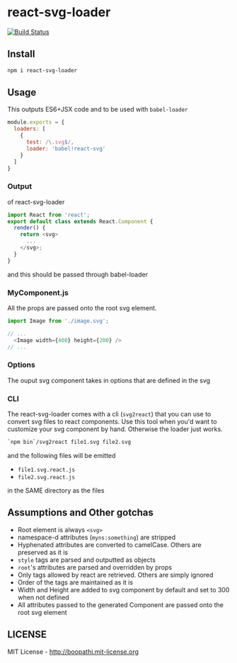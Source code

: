 # react-svg-loader

[![Build Status](https://travis-ci.org/boopathi/react-svg-loader.svg)](https://travis-ci.org/boopathi/react-svg-loader)

## Install

```sh
npm i react-svg-loader
```

## Usage

This outputs ES6+JSX code and to be used with `babel-loader`

```js
module.exports = {
  loaders: [
    {
      test: /\.svg$/,
      loader: 'babel!react-svg'
    }
  ]
}
```

### Output

of react-svg-loader

```js
import React from 'react';
export default class extends React.Component {
  render() {
    return <svg>
      ...
    </svg>;
  }
}
```

and this should be passed through babel-loader

### MyComponent.js

All the props are passed onto the root svg element.

```js
import Image from './image.svg';

// ...
  <Image width={400} height={200} />
// ...
```

### Options

The ouput svg component takes in options that are defined in the svg

### CLI

The react-svg-loader comes with a cli (`svg2react`) that you can use to convert svg files to react components. Use this tool when you'd want to customize your svg component by hand. Otherwise the loader just works.

```sh
`npm bin`/svg2react file1.svg file2.svg
```

and the following files will be emitted

+ `file1.svg.react.js`
+ `file2.svg.react.js`

in the SAME directory as the files

## Assumptions and Other gotchas

+ Root element is always `<svg>`
+ namespace-d attributes (`myns:something`) are stripped
+ Hyphenated attributes are converted to camelCase. Others are preserved as it is
+ `style` tags are parsed and outputted as objects
+ `root`'s attributes are parsed and overridden by props
+ Only tags allowed by react are retrieved. Others are simply ignored
+ Order of the tags are maintained as it is
+ Width and Height are added to svg component by default and set to 300 when not defined
+ All attributes passed to the generated Component are passed onto the root svg element

## LICENSE

MIT License - http://boopathi.mit-license.org
